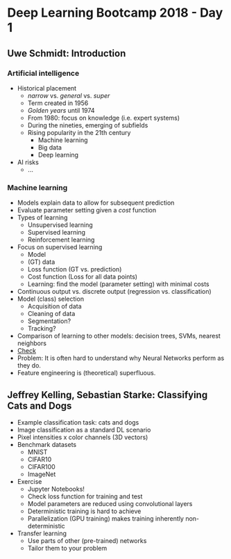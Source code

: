 # Deep Learning Bootcamp 2018 - Day 1

## Uwe Schmidt: Introduction

### Artificial intelligence

- Historical placement
  + *narrow* vs. *general* vs. *super*
  + Term created in 1956
  + *Golden years* until 1974
  + From 1980: focus on knowledge (i.e. expert systems)
  + During the nineties, emerging of subfields
  + Rising popularity in the 21th century
    * Machine learning
    * Big data
    * Deep learning
- AI risks
  + ...

### Machine learning

- Models explain data to allow for subsequent prediction
- Evaluate parameter setting given a *cost* function
- Types of learning
  + Unsupervised learning
  + Supervised learning
  + Reinforcement learning
- Focus on supervised learning
  + Model
  + (GT) data
  + Loss function (GT vs. prediction)
  + Cost function (Loss for all data points)
  + Learning: find the model (parameter setting) with minimal costs
- Continuous output vs. discrete output (regression vs. classification)
- Model (class) selection
  + Acquisition of data
  + Cleaning of data
  + Segmentation?
  + Tracking?
- Comparison of learning to other models: decision trees, SVMs, nearest neighbors
- [Check](playground.tensorflow.org)
- Problem: It is often hard to understand why Neural Networks perform as they do.
- Feature engineering is (theoretical) superfluous.

## Jeffrey Kelling, Sebastian Starke: Classifying Cats and Dogs

- Example classification task: cats and dogs
- Image classification as a standard DL scenario
- Pixel intensities x color channels (3D vectors)
- Benchmark datasets
  + MNIST
  + CIFAR10
  + CIFAR100
  + ImageNet
- Exercise
  + Jupyter Notebooks!
  + Check loss function for training and test
  + Model parameters are reduced using convolutional layers
  + Deterministic training is hard to achieve
  + Parallelization (GPU training) makes training inherently non-deterministic
- Transfer learning
  + Use parts of other (pre-trained) networks
  + Tailor them to your problem
